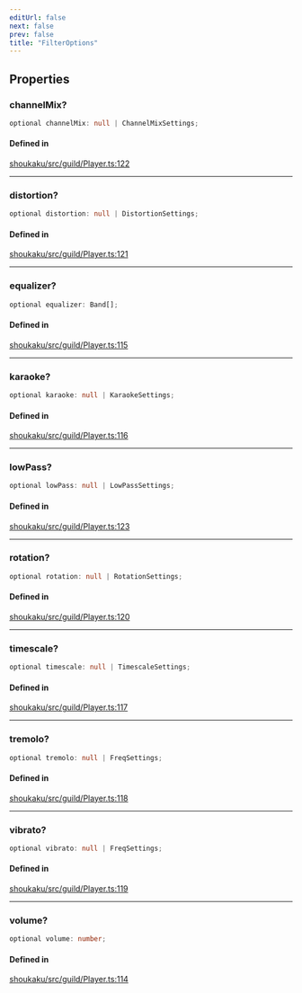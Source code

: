 ```yaml
---
editUrl: false
next: false
prev: false
title: "FilterOptions"
---
```


## Properties

<a id="channelmix" name="channelmix"></a>

### channelMix?

```ts
optional channelMix: null | ChannelMixSettings;
```

#### Defined in

[shoukaku/src/guild/Player.ts:122](https://github.com/shipgirlproject/shoukaku/blob/9d5588e950f8b8cbe3cdd5386a275943ff6fdba1/src/guild/Player.ts#L122)

***

<a id="distortion" name="distortion"></a>

### distortion?

```ts
optional distortion: null | DistortionSettings;
```

#### Defined in

[shoukaku/src/guild/Player.ts:121](https://github.com/shipgirlproject/shoukaku/blob/9d5588e950f8b8cbe3cdd5386a275943ff6fdba1/src/guild/Player.ts#L121)

***

<a id="equalizer" name="equalizer"></a>

### equalizer?

```ts
optional equalizer: Band[];
```

#### Defined in

[shoukaku/src/guild/Player.ts:115](https://github.com/shipgirlproject/shoukaku/blob/9d5588e950f8b8cbe3cdd5386a275943ff6fdba1/src/guild/Player.ts#L115)

***

<a id="karaoke" name="karaoke"></a>

### karaoke?

```ts
optional karaoke: null | KaraokeSettings;
```

#### Defined in

[shoukaku/src/guild/Player.ts:116](https://github.com/shipgirlproject/shoukaku/blob/9d5588e950f8b8cbe3cdd5386a275943ff6fdba1/src/guild/Player.ts#L116)

***

<a id="lowpass" name="lowpass"></a>

### lowPass?

```ts
optional lowPass: null | LowPassSettings;
```

#### Defined in

[shoukaku/src/guild/Player.ts:123](https://github.com/shipgirlproject/shoukaku/blob/9d5588e950f8b8cbe3cdd5386a275943ff6fdba1/src/guild/Player.ts#L123)

***

<a id="rotation" name="rotation"></a>

### rotation?

```ts
optional rotation: null | RotationSettings;
```

#### Defined in

[shoukaku/src/guild/Player.ts:120](https://github.com/shipgirlproject/shoukaku/blob/9d5588e950f8b8cbe3cdd5386a275943ff6fdba1/src/guild/Player.ts#L120)

***

<a id="timescale" name="timescale"></a>

### timescale?

```ts
optional timescale: null | TimescaleSettings;
```

#### Defined in

[shoukaku/src/guild/Player.ts:117](https://github.com/shipgirlproject/shoukaku/blob/9d5588e950f8b8cbe3cdd5386a275943ff6fdba1/src/guild/Player.ts#L117)

***

<a id="tremolo" name="tremolo"></a>

### tremolo?

```ts
optional tremolo: null | FreqSettings;
```

#### Defined in

[shoukaku/src/guild/Player.ts:118](https://github.com/shipgirlproject/shoukaku/blob/9d5588e950f8b8cbe3cdd5386a275943ff6fdba1/src/guild/Player.ts#L118)

***

<a id="vibrato" name="vibrato"></a>

### vibrato?

```ts
optional vibrato: null | FreqSettings;
```

#### Defined in

[shoukaku/src/guild/Player.ts:119](https://github.com/shipgirlproject/shoukaku/blob/9d5588e950f8b8cbe3cdd5386a275943ff6fdba1/src/guild/Player.ts#L119)

***

<a id="volume" name="volume"></a>

### volume?

```ts
optional volume: number;
```

#### Defined in

[shoukaku/src/guild/Player.ts:114](https://github.com/shipgirlproject/shoukaku/blob/9d5588e950f8b8cbe3cdd5386a275943ff6fdba1/src/guild/Player.ts#L114)
